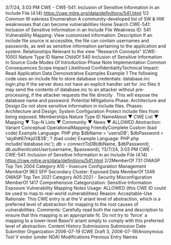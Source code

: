 3/7/24, 3:03 PM CWE - CWE-541: Inclusion of Sensitive Information in an Include File (4.14)
https://cwe.mitre.org/data/deﬁnitions/541.html 1/2
Common W eakness Enumeration
A community-developed list of SW & HW weaknesses that can become
vulnerabilities
Home Search
CWE-541: Inclusion of Sensitive Information in an Include File
Weakness ID: 541
Vulnerability Mapping: 
View customized information:
 Description
If an include file source is accessible, the file can contain usernames and passwords, as well as sensitive information pertaining to the
application and system.
 Relationships
 Relevant to the view "Research Concepts" (CWE-1000)
Nature Type ID Name
ChildOf 540 Inclusion of Sensitive Information in Source Code
 Modes Of Introduction
Phase Note
Implementation
 Common Consequences
Scope Impact Likelihood
ConfidentialityTechnical Impact: Read Application Data
 Demonstrative Examples
Example 1
The following code uses an include file to store database credentials:
database.inc
login.php
If the server does not have an explicit handler set for .inc files it may send the contents of database.inc to an attacker without pre-
processing, if the attacker requests the file directly . This will expose the database name and password.
 Potential Mitigations
Phase: Architecture and Design
Do not store sensitive information in include files.
Phases: Architecture and Design; System Configuration
Protect include files from being exposed.
 Memberships
Nature Type ID NameAbout ▼ CWE List ▼ Mapping ▼ Top-N Lists ▼ Community ▼ News ▼
ALLOWED
Abstraction: Variant
Conceptual OperationalMapping
FriendlyComplete Custom
(bad code) Example Language: PHP 
php
$dbName = 'usersDB';
$dbPassword = 'skjdh#67nkjd3$3$';
?
(bad code) Example Language: PHP 
php
include('database.inc');
$db = connectToDB($dbName, $dbPassword);
$db.authenticateUser($username, $password);
?3/7/24, 3:03 PM CWE - CWE-541: Inclusion of Sensitive Information in an Include File (4.14)
https://cwe.mitre.org/data/deﬁnitions/541.html 2/2MemberOf 731 OWASP Top Ten 2004 Category A10 - Insecure Configuration Management
MemberOf 963 SFP Secondary Cluster: Exposed Data
MemberOf 1349 OWASP Top Ten 2021 Category A05:2021 - Security Misconfiguration
MemberOf 1417 Comprehensive Categorization: Sensitive Information Exposure
 Vulnerability Mapping Notes
Usage: ALLOWED (this CWE ID could be used to map to real-world vulnerabilities)
Reason: Acceptable-Use
Rationale:
This CWE entry is at the V ariant level of abstraction, which is a preferred level of abstraction for mapping to the root causes of
vulnerabilities.
Comments:
Carefully read both the name and description to ensure that this mapping is an appropriate fit. Do not try to 'force' a mapping to a
lower-level Base/V ariant simply to comply with this preferred level of abstraction.
 Content History
 Submissions
Submission Date Submitter Organization
2006-07-19
(CWE Draft 3, 2006-07-19)Anonymous Tool V endor (under NDA)
 Modifications
 Previous Entry Names
